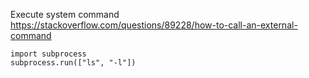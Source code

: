 Execute system command	
https://stackoverflow.com/questions/89228/how-to-call-an-external-command

	import subprocess
	subprocess.run(["ls", "-l"])
